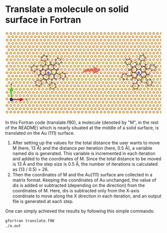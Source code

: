 # Translate a molecule on solid surface in Fortran

![image alt](https://github.com/atomicadi/Translate-a-molecule-on-solid-surface_in-Fortran/blob/fcdfdaf13bd7b94d720c0e3783c12bef9fa0c108/trans_represent.png)

In this Fortran code (translate.f90), a molecule (denoted by "M", in the rest of the README) which is nearly situated at the middle of a solid surface, is translated on the Au (111) surface.


1. After setting up the values for the total distance the user wants to move M (here, 13 Å) and the distance per iteration (here, 0.5 Å), a variable named dis is generated. This variable is incremented in each iteration and added to the coordinates of M. Since the total distance to be moved is 13 Å and the step size is 0.5 Å, the number of iterations is calculated as (13 / 0.5) = 26.
2. Then the coordinates of M and the Au(111) surface are collected in a matrix format. Keeping the coordinates of Au unchanged, the value of dis is added or subtracted (depending on the direction) from the coordinates of M. Here, dis is subtracted only from the X-axis coordinate to move along the X direction in each iteration, and an output file is generated at each step.


One can simply achieved the results by following this simple commands:
```
gfortran translate.f90
./a.out
```

